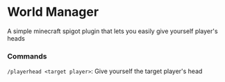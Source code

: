 # World Manager
A simple minecraft spigot plugin that lets you easily give yourself player's heads

### Commands
`/playerhead <target player>`: Give yourself the target player's head
